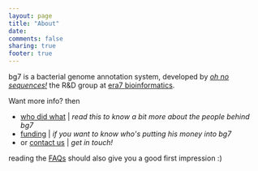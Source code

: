 ```yaml
---
layout: page
title: "About"
date: 
comments: false
sharing: true
footer: true
---
```


bg7 is a bacterial genome annotation system, developed by [_oh no sequences!_](http://ohnosequences.com) the R&D group at [era7 bioinformatics](http://era7bioinformatics.com). 

Want more info? then

* [who did what](who-did-what) | _read this to know a bit more about the people behind bg7_
* [funding](funding) | _if you want to know who's putting his money into bg7_
* or [contact us](contact) | _get in touch!_

reading the [FAQs](/faq/) should also give you a good first impression :)
 

